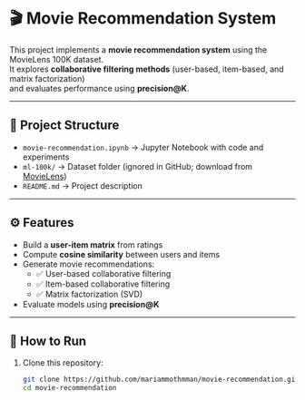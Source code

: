 # 🎬 Movie Recommendation System

This project implements a **movie recommendation system** using the MovieLens 100K dataset.  
It explores **collaborative filtering methods** (user-based, item-based, and matrix factorization)  
and evaluates performance using **precision@K**.

---

## 📂 Project Structure
- `movie-recommendation.ipynb` → Jupyter Notebook with code and experiments
- `ml-100k/` → Dataset folder (ignored in GitHub; download from [MovieLens](https://grouplens.org/datasets/movielens/100k/))
- `README.md` → Project description

---

## ⚙️ Features
- Build a **user-item matrix** from ratings
- Compute **cosine similarity** between users and items
- Generate movie recommendations:
  - ✅ User-based collaborative filtering
  - ✅ Item-based collaborative filtering
  - ✅ Matrix factorization (SVD)
- Evaluate models using **precision@K**

---

## 🚀 How to Run
1. Clone this repository:
   ```bash
   git clone https://github.com/mariammothmman/movie-recommendation.git
   cd movie-recommendation
